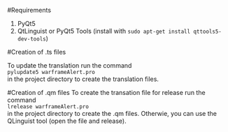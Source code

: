 #Requirements

1. PyQt5
2. QtLinguist or PyQt5 Tools (install with `sudo apt-get install qttools5-dev-tools`)


#Creation of .ts files

To update the translation run the command <br>
`pylupdate5 warframeAlert.pro` <br>
in the project directory to create the translation files.

#Creation of .qm files
To create the transation file for release run the command <br>
`lrelease warframeAlert.pro` <br>
in the project directory to create the .qm files.
Otherwie, you can use the QLinguist tool (open the file and release).
